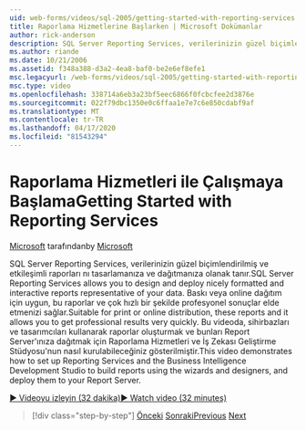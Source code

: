 ```yaml
---
uid: web-forms/videos/sql-2005/getting-started-with-reporting-services
title: Raporlama Hizmetlerine Başlarken | Microsoft Dokümanlar
author: rick-anderson
description: SQL Server Reporting Services, verilerinizin güzel biçimlendirilmiş ve etkileşimli raporları nı tasarlamanıza ve dağıtmanıza olanak tanır. Baskı veya onl için uygundur...
ms.author: riande
ms.date: 10/21/2006
ms.assetid: f348a388-d3a2-4ea8-baf0-be2e6ef8efe1
msc.legacyurl: /web-forms/videos/sql-2005/getting-started-with-reporting-services
msc.type: video
ms.openlocfilehash: 338714a6eb3a23bf5eec6866f0fcbcfee2d3876e
ms.sourcegitcommit: 022f79dbc1350e0c6ffaa1e7e7c6e850cdabf9af
ms.translationtype: MT
ms.contentlocale: tr-TR
ms.lasthandoff: 04/17/2020
ms.locfileid: "81543294"
---
```

# <a name="getting-started-with-reporting-services"></a><span data-ttu-id="64e7d-104">Raporlama Hizmetleri ile Çalışmaya Başlama</span><span class="sxs-lookup"><span data-stu-id="64e7d-104">Getting Started with Reporting Services</span></span>

<span data-ttu-id="64e7d-105">[Microsoft](https://github.com/microsoft) tarafından</span><span class="sxs-lookup"><span data-stu-id="64e7d-105">by [Microsoft](https://github.com/microsoft)</span></span>

<span data-ttu-id="64e7d-106">SQL Server Reporting Services, verilerinizin güzel biçimlendirilmiş ve etkileşimli raporları nı tasarlamanıza ve dağıtmanıza olanak tanır.</span><span class="sxs-lookup"><span data-stu-id="64e7d-106">SQL Server Reporting Services allows you to design and deploy nicely formatted and interactive reports representative of your data.</span></span> <span data-ttu-id="64e7d-107">Baskı veya online dağıtım için uygun, bu raporlar ve çok hızlı bir şekilde profesyonel sonuçlar elde etmenizi sağlar.</span><span class="sxs-lookup"><span data-stu-id="64e7d-107">Suitable for print or online distribution, these reports and it allows you to get professional results very quickly.</span></span> <span data-ttu-id="64e7d-108">Bu videoda, sihirbazları ve tasarımcıları kullanarak raporlar oluşturmak ve bunları Report Server'ınıza dağıtmak için Raporlama Hizmetleri ve İş Zekası Geliştirme Stüdyosu'nun nasıl kurulabileceğiniz gösterilmiştir.</span><span class="sxs-lookup"><span data-stu-id="64e7d-108">This video demonstrates how to set up Reporting Services and the Business Intelligence Development Studio to build reports using the wizards and designers, and deploy them to your Report Server.</span></span>

[<span data-ttu-id="64e7d-109">&#9654; Videoyu izleyin (32 dakika)</span><span class="sxs-lookup"><span data-stu-id="64e7d-109">&#9654; Watch video (32 minutes)</span></span>](https://channel9.msdn.com/Blogs/ASP-NET-Site-Videos/getting-started-with-reporting-services)

> [!div class="step-by-step"]
> <span data-ttu-id="64e7d-110">[Önceki](using-sql-server-management-studio.md)
> [Sonraki](building-and-customizing-reports-in-business-intelligence-development-studio.md)</span><span class="sxs-lookup"><span data-stu-id="64e7d-110">[Previous](using-sql-server-management-studio.md)
[Next](building-and-customizing-reports-in-business-intelligence-development-studio.md)</span></span>

